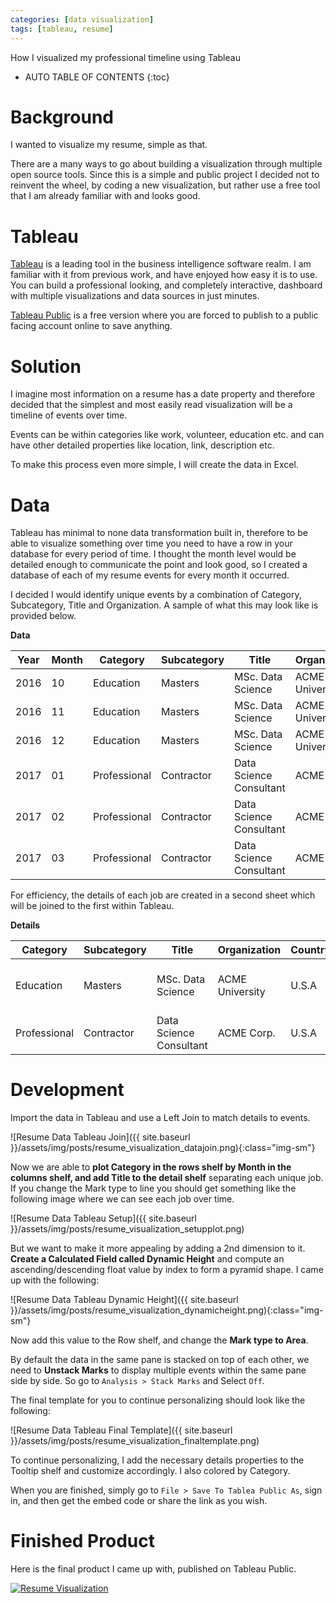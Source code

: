 ```yaml
---
categories: [data visualization]
tags: [tableau, resume]
---
```


How I visualized my professional timeline using Tableau  

<!-- excerpt separator -->

* AUTO TABLE OF CONTENTS
{:toc}

# Background

I wanted to visualize my resume, simple as that.  

There are a many ways to go about building a visualization through multiple open source tools. Since this is a simple and public project I decided not to reinvent the wheel, by coding a new visualization, but rather use a free tool that I am already familiar with and looks good.  

# Tableau

[Tableau](https://www.tableau.com/) is a leading tool in the business intelligence software realm. I am familiar with it from previous work, and have enjoyed how easy it is to use. You can build a professional looking, and completely interactive, dashboard with multiple visualizations and data sources in just minutes.  

[Tableau Public](https://public.tableau.com) is a free version where you are forced to publish to a public facing account online to save anything.  

# Solution

I imagine most information on a resume has a date property and therefore decided that the simplest and most easily read visualization will be a timeline of events over time.  

Events can be within categories like work, volunteer, education etc. and can have other detailed properties like location, link, description etc.  

To make this process even more simple, I will create the data in Excel.  

# Data

Tableau has minimal to none data transformation built in, therefore to be able to visualize something over time you need to have a row in your database for every period of time. I thought the month level would be detailed enough to communicate the point and look good, so I created a database of each of my resume events for every month it occurred.

I decided I would identify unique events by a combination of Category, Subcategory, Title and Organization. A sample of what this may look like is provided below.  

**Data**  

| Year | Month | Category     | Subcategory | Title                   | Organization    |
| ---- | ----- | ------------ | ----------- | ----------------------- | --------------- |
| 2016 | 10    | Education    | Masters     | MSc. Data Science       | ACME University |
| 2016 | 11    | Education    | Masters     | MSc. Data Science       | ACME University |
| 2016 | 12    | Education    | Masters     | MSc. Data Science       | ACME University |
| 2017 | 01    | Professional | Contractor  | Data Science Consultant | ACME Corp.      |
| 2017 | 02    | Professional | Contractor  | Data Science Consultant | ACME Corp.      |
| 2017 | 03    | Professional | Contractor  | Data Science Consultant | ACME Corp.      |

For efficiency, the details of each job are created in a second sheet which will be joined to the first within Tableau.  

**Details**  

| Category     | Subcategory | Title                   | Organization    | Country | City           | State      | Link                                         | Details                  |
| ------------ | ----------- | ----------------------- | --------------- | ------- | -------------- | ---------- | -------------------------------------------- | ------------------------ |
| Education    | Masters     | MSc. Data Science       | ACME University | U.S.A   | Silicon Valley | California | [knanne.github.io](https://knanne.github.io) | Learn to develop widgets |
| Professional | Contractor  | Data Science Consultant | ACME Corp.      | U.S.A   | Silicon Valley | California | [knanne.github.io](https://knanne.github.io) | Develop widgets          |

# Development

Import the data in Tableau and use a Left Join to match details to events.  

![Resume Data Tableau Join]({{ site.baseurl }}/assets/img/posts/resume_visualization_datajoin.png){:class="img-sm"}  

Now we are able to **plot Category in the rows shelf by Month in the columns shelf, and add Title to the detail shelf** separating each unique job. If you change the Mark type to line you should get something like the following image where we can see each job over time.  

![Resume Data Tableau Setup]({{ site.baseurl }}/assets/img/posts/resume_visualization_setupplot.png)  

But we want to make it more appealing by adding a 2nd dimension to it. **Create a Calculated Field called Dynamic Height** and compute an ascending/descending float value by index to form a pyramid shape. I came up with the following:  

![Resume Data Tableau Dynamic Height]({{ site.baseurl }}/assets/img/posts/resume_visualization_dynamicheight.png){:class="img-sm"}  

Now add this value to the Row shelf, and change the **Mark type to Area**.  

By default the data in the same pane is stacked on top of each other, we need to **Unstack Marks** to display multiple events within the same pane side by side. So go to `Analysis > Stack Marks` and Select `Off`.  

The final template for you to continue personalizing should look like the following:  

![Resume Data Tableau Final Template]({{ site.baseurl }}/assets/img/posts/resume_visualization_finaltemplate.png)  

To continue personalizing, I add the necessary details properties to the Tooltip shelf and customize accordingly. I also colored by Category.  

When you are finished, simply go to `File > Save To Tablea Public As`, sign in, and then get the embed code or share the link as you wish.  

# Finished Product

Here is the final product I came up with, published on Tableau Public.

<div class="d-flex justify-content-center">
  <div class='tableauPlaceholder' id='viz1488390011341' style='position: relative'><noscript><a href='#'><img alt='Resume Visualization ' src='https:&#47;&#47;public.tableau.com&#47;static&#47;images&#47;Re&#47;ResumeVisualization&#47;ResumeVisualization&#47;1_rss.png' style='border: none' /></a></noscript><object class='tableauViz'  style='display:none;'><param name='host_url' value='https%3A%2F%2Fpublic.tableau.com%2F' /> <param name='site_root' value='' /><param name='name' value='ResumeVisualization&#47;ResumeVisualization' /><param name='tabs' value='no' /><param name='toolbar' value='yes' /><param name='static_image' value='https:&#47;&#47;public.tableau.com&#47;static&#47;images&#47;Re&#47;ResumeVisualization&#47;ResumeVisualization&#47;1.png' /> <param name='animate_transition' value='yes' /><param name='display_static_image' value='yes' /><param name='display_spinner' value='yes' /><param name='display_overlay' value='yes' /><param name='display_count' value='yes' /></object></div>                <script type='text/javascript'>                    var divElement = document.getElementById('viz1488390011341');                    var vizElement = divElement.getElementsByTagName('object')[0];                    vizElement.style.width='1204px';vizElement.style.height='669px';                    var scriptElement = document.createElement('script');                    scriptElement.src = 'https://public.tableau.com/javascripts/api/viz_v1.js';                    vizElement.parentNode.insertBefore(scriptElement, vizElement);                </script>
</div>
